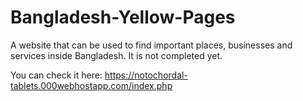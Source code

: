 # Bangladesh-Yellow-Pages
A website that can be used to find important places, businesses and services inside Bangladesh.
It is not completed yet.

You can check it here:
https://notochordal-tablets.000webhostapp.com/index.php
